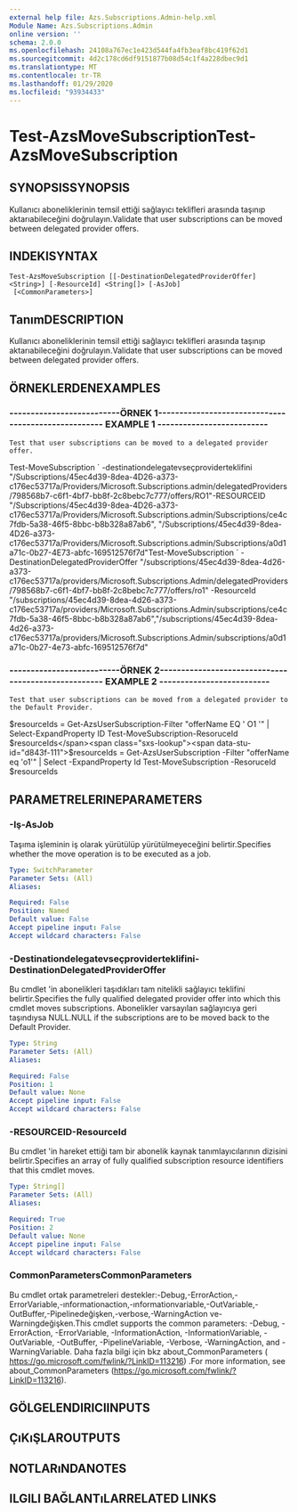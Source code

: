 ```yaml
---
external help file: Azs.Subscriptions.Admin-help.xml
Module Name: Azs.Subscriptions.Admin
online version: ''
schema: 2.0.0
ms.openlocfilehash: 24108a767ec1e423d544fa4fb3eaf8bc419f62d1
ms.sourcegitcommit: 4d2c178cd6df9151877b08d54c1f4a228dbec9d1
ms.translationtype: MT
ms.contentlocale: tr-TR
ms.lasthandoff: 01/29/2020
ms.locfileid: "93934433"
---
```

# <span data-ttu-id="d843f-101">Test-AzsMoveSubscription</span><span class="sxs-lookup"><span data-stu-id="d843f-101">Test-AzsMoveSubscription</span></span>

## <span data-ttu-id="d843f-102">SYNOPSIS</span><span class="sxs-lookup"><span data-stu-id="d843f-102">SYNOPSIS</span></span>
<span data-ttu-id="d843f-103">Kullanıcı aboneliklerinin temsil ettiği sağlayıcı teklifleri arasında taşınıp aktarıabileceğini doğrulayın.</span><span class="sxs-lookup"><span data-stu-id="d843f-103">Validate that user subscriptions can be moved between delegated provider offers.</span></span>

## <span data-ttu-id="d843f-104">INDEKI</span><span class="sxs-lookup"><span data-stu-id="d843f-104">SYNTAX</span></span>

```
Test-AzsMoveSubscription [[-DestinationDelegatedProviderOffer] <String>] [-ResourceId] <String[]> [-AsJob]
 [<CommonParameters>]
```

## <span data-ttu-id="d843f-105">Tanım</span><span class="sxs-lookup"><span data-stu-id="d843f-105">DESCRIPTION</span></span>
<span data-ttu-id="d843f-106">Kullanıcı aboneliklerinin temsil ettiği sağlayıcı teklifleri arasında taşınıp aktarıabileceğini doğrulayın.</span><span class="sxs-lookup"><span data-stu-id="d843f-106">Validate that user subscriptions can be moved between delegated provider offers.</span></span>

## <span data-ttu-id="d843f-107">ÖRNEKLERDEN</span><span class="sxs-lookup"><span data-stu-id="d843f-107">EXAMPLES</span></span>

### <span data-ttu-id="d843f-108">--------------------------ÖRNEK 1--------------------------</span><span class="sxs-lookup"><span data-stu-id="d843f-108">-------------------------- EXAMPLE 1 --------------------------</span></span>
```
Test that user subscriptions can be moved to a delegated provider offer.
```

<span data-ttu-id="d843f-109">Test-MoveSubscription \` -destinationdelegatevseçproviderteklifini "/Subscriptions/45ec4d39-8dea-4D26-a373-c176ec53717a/Providers/Microsoft.Subscriptions.admin/delegatedProviders/798568b7-c6f1-4bf7-bb8f-2c8bebc7c777/offers/RO1"-RESOURCEID "/Subscriptions/45ec4d39-8dea-4D26-a373-c176ec53717a/Providers/Microsoft.Subscriptions.admin/Subscriptions/ce4c7fdb-5a38-46f5-8bbc-b8b328a87ab6", "/Subscriptions/45ec4d39-8dea-4D26-a373-c176ec53717a/Providers/Microsoft.Subscriptions.admin/Subscriptions/a0d1a71c-0b27-4E73-abfc-169512576f7d"</span><span class="sxs-lookup"><span data-stu-id="d843f-109">Test-MoveSubscription \` -DestinationDelegatedProviderOffer "/subscriptions/45ec4d39-8dea-4d26-a373-c176ec53717a/providers/Microsoft.Subscriptions.Admin/delegatedProviders/798568b7-c6f1-4bf7-bb8f-2c8bebc7c777/offers/ro1" -ResourceId "/subscriptions/45ec4d39-8dea-4d26-a373-c176ec53717a/providers/Microsoft.Subscriptions.Admin/subscriptions/ce4c7fdb-5a38-46f5-8bbc-b8b328a87ab6","/subscriptions/45ec4d39-8dea-4d26-a373-c176ec53717a/providers/Microsoft.Subscriptions.Admin/subscriptions/a0d1a71c-0b27-4e73-abfc-169512576f7d"</span></span>

### <span data-ttu-id="d843f-110">--------------------------ÖRNEK 2--------------------------</span><span class="sxs-lookup"><span data-stu-id="d843f-110">-------------------------- EXAMPLE 2 --------------------------</span></span>
```
Test that user subscriptions can be moved from a delegated provider to the Default Provider.
```

<span data-ttu-id="d843f-111">$resourceIds = Get-AzsUserSubscription-Filter "offerName EQ ' O1 '" | Select-ExpandProperty ID Test-MoveSubscription-ResoruceId $resourceIds</span><span class="sxs-lookup"><span data-stu-id="d843f-111">$resourceIds = Get-AzsUserSubscription -Filter "offerName eq 'o1'" | Select -ExpandProperty Id Test-MoveSubscription -ResoruceId $resourceIds</span></span>

## <span data-ttu-id="d843f-112">PARAMETRELERINE</span><span class="sxs-lookup"><span data-stu-id="d843f-112">PARAMETERS</span></span>

### <span data-ttu-id="d843f-113">-Iş</span><span class="sxs-lookup"><span data-stu-id="d843f-113">-AsJob</span></span>
<span data-ttu-id="d843f-114">Taşıma işleminin iş olarak yürütülüp yürütülmeyeceğini belirtir.</span><span class="sxs-lookup"><span data-stu-id="d843f-114">Specifies whether the move operation is to be executed as a job.</span></span>

```yaml
Type: SwitchParameter
Parameter Sets: (All)
Aliases:

Required: False
Position: Named
Default value: False
Accept pipeline input: False
Accept wildcard characters: False
```

### <span data-ttu-id="d843f-115">-Destinationdelegatevseçproviderteklifini</span><span class="sxs-lookup"><span data-stu-id="d843f-115">-DestinationDelegatedProviderOffer</span></span>
<span data-ttu-id="d843f-116">Bu cmdlet 'in abonelikleri taşıdıkları tam nitelikli sağlayıcı teklifini belirtir.</span><span class="sxs-lookup"><span data-stu-id="d843f-116">Specifies the fully qualified delegated provider offer into which this cmdlet moves subscriptions.</span></span>
<span data-ttu-id="d843f-117">Abonelikler varsayılan sağlayıcıya geri taşındıysa NULL.</span><span class="sxs-lookup"><span data-stu-id="d843f-117">NULL if the subscriptions are to be moved back to the Default Provider.</span></span>

```yaml
Type: String
Parameter Sets: (All)
Aliases:

Required: False
Position: 1
Default value: None
Accept pipeline input: False
Accept wildcard characters: False
```

### <span data-ttu-id="d843f-118">-RESOURCEID</span><span class="sxs-lookup"><span data-stu-id="d843f-118">-ResourceId</span></span>
<span data-ttu-id="d843f-119">Bu cmdlet 'in hareket ettiği tam bir abonelik kaynak tanımlayıcılarının dizisini belirtir.</span><span class="sxs-lookup"><span data-stu-id="d843f-119">Specifies an array of fully qualified subscription resource identifiers that this cmdlet moves.</span></span>

```yaml
Type: String[]
Parameter Sets: (All)
Aliases:

Required: True
Position: 2
Default value: None
Accept pipeline input: False
Accept wildcard characters: False
```

### <span data-ttu-id="d843f-120">CommonParameters</span><span class="sxs-lookup"><span data-stu-id="d843f-120">CommonParameters</span></span>
<span data-ttu-id="d843f-121">Bu cmdlet ortak parametreleri destekler:-Debug,-ErrorAction,-ErrorVariable,-ınformationaction,-ınformationvariable,-OutVariable,-OutBuffer,-Pipelinedeğişken,-verbose,-WarningAction ve-Warningdeğişken.</span><span class="sxs-lookup"><span data-stu-id="d843f-121">This cmdlet supports the common parameters: -Debug, -ErrorAction, -ErrorVariable, -InformationAction, -InformationVariable, -OutVariable, -OutBuffer, -PipelineVariable, -Verbose, -WarningAction, and -WarningVariable.</span></span> <span data-ttu-id="d843f-122">Daha fazla bilgi için bkz about_CommonParameters ( https://go.microsoft.com/fwlink/?LinkID=113216) .</span><span class="sxs-lookup"><span data-stu-id="d843f-122">For more information, see about_CommonParameters (https://go.microsoft.com/fwlink/?LinkID=113216).</span></span>

## <span data-ttu-id="d843f-123">GÖLGELENDIRICI</span><span class="sxs-lookup"><span data-stu-id="d843f-123">INPUTS</span></span>

## <span data-ttu-id="d843f-124">ÇıKıŞLAR</span><span class="sxs-lookup"><span data-stu-id="d843f-124">OUTPUTS</span></span>

## <span data-ttu-id="d843f-125">NOTLARıNDA</span><span class="sxs-lookup"><span data-stu-id="d843f-125">NOTES</span></span>

## <span data-ttu-id="d843f-126">ILGILI BAĞLANTıLAR</span><span class="sxs-lookup"><span data-stu-id="d843f-126">RELATED LINKS</span></span>

